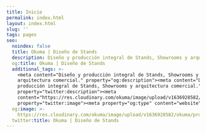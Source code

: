 ```yaml
---
title: Inicio
permalink: index.html
layout: index.html
slug: ''
tags: pages
seo:
  noindex: false
  title: Okuma | Diseño de Stands
  description: Diseño y producción integral de Stands, Showrooms y arquitectura comercial.
  og:title: Okuma | Diseño de Stands
  additional_tags: >-
    <meta content="Diseño y producción integral de Stands, Showrooms y
    arquitectura comercial." property="og:description"><meta content="Diseño y
    producción integral de Stands, Showrooms y arquitectura comercial."
    property="twitter:description"><meta
    content="https://res.cloudinary.com/okuma/image/upload/v1636928582/okuma/projects/primaflor/Acabado/9_2_r2ez4c.jpg"
    property="twitter:image"><meta property="og:type" content="website">
  og:image: >-
    https://res.cloudinary.com/okuma/image/upload/v1636928582/okuma/projects/primaflor/Acabado/9_2_r2ez4c.jpg
  twitter:title: Okuma | Diseño de Stands
---
```



